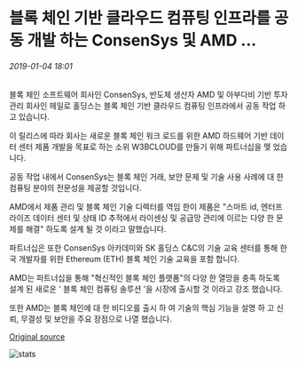 # 블록 체인 기반 클라우드 컴퓨팅 인프라를 공동 개발 하는 ConsenSys 및 AMD ...

###### 2019-01-04 18:01

블록 체인 소프트웨어 회사인 ConsenSys, 반도체 생산자 AMD 및 아부다비 기반 투자 관리 회사인 헤일로 홀딩스는 블록 체인 기반 클라우드 컴퓨팅 인프라에서 공동 작업 하 고 있습니다.

이 릴리스에 따라 회사는 새로운 블록 체인 워크 로드를 위한 AMD 하드웨어 기반 데이터 센터 제품 개발을 목표로 하는 소위 W3BCLOUD를 만들기 위해 파트너십을 맺 었습니다.

공동 작업 내에서 ConsenSys는 블록 체인 거래, 보안 문제 및 기술 사용 사례에 대 한 컴퓨팅 분야의 전문성을 제공할 것입니다.

AMD에서 제품 관리 및 블록 체인 기술 디렉터를 역임 한이 제품은 "스마트 id, 엔터프라이즈 데이터 센터 및 상태 ID 추적에서 라이센싱 및 공급망 관리에 이르는 다양 한 문제를 해결" 하도록 설계 될 것 이라고 말했습니다.

파트너십은 또한 ConsenSys 아카데미와 SK 홀딩스 C&C의 기술 교육 센터를 통해 한국 개발자를 위한 Ethereum (ETH) 블록 체인 기술 교육을 포함 합니다.

AMD는 파트너십을 통해 "혁신적인 블록 체인 플랫폼"의 다양 한 열망을 충족 하도록 설계 된 새로운 ' 블록 체인 컴퓨팅 솔루션 '을 시장에 출시할 것 이라고 강조 했습니다.

또한 AMD는 블록 체인에 대 한 비디오를 출시 하 여 기술의 핵심 기능을 설명 하 고 신뢰, 무결성 및 보안을 주요 장점으로 나열 했습니다.

[Original source](https://cointelegraph.com/news/consensys-and-amd-to-jointly-develop-blockchain-based-cloud-computing-infrastructure)

![stats](https://c.statcounter.com/11760860/0/a89fa40b/1/ "stats")